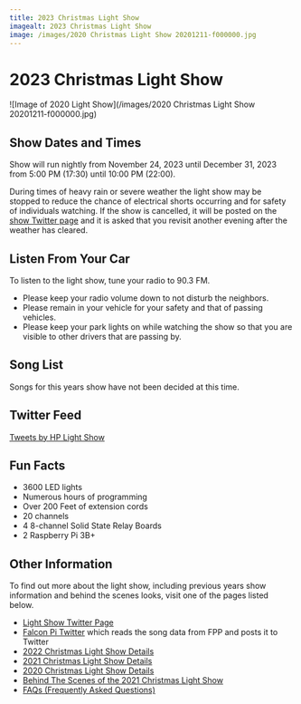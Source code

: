 ```yaml
---
title: 2023 Christmas Light Show
imagealt: 2023 Christmas Light Show
image: /images/2020 Christmas Light Show 20201211-f000000.jpg
---
```


# 2023 Christmas Light Show

![Image of 2020 Light Show](/images/2020 Christmas Light Show 20201211-f000000.jpg)

## Show Dates and Times

Show will run nightly from November 24, 2023 until December 31, 2023
from 5:00 PM (17:30) until 10:00 PM (22:00).

During times of heavy rain or severe weather the light show may be stopped to reduce the
chance of electrical shorts occurring and for safety of individuals watching.
If the show is cancelled, it will be posted on the
<a href="https://twitter.com/hplightshow" target="_blank">show Twitter page</a> and
it is asked that you revisit another evening after the weather has cleared.

## Listen From Your Car

To listen to the light show, tune your radio to 90.3 FM.

* Please keep your radio volume down to not disturb the neighbors.
* Please remain in your vehicle for your safety and that of passing vehicles.
* Please keep your park lights on while watching the show so that you are visible to other
drivers that are passing by.

## Song List 

Songs for this years show have not been decided at this time.

## Twitter Feed

<a class="twitter-timeline" data-lang="en" data-height="500" data-theme="dark"
    href="https://twitter.com/hplightshow?ref_src=twsrc%5Etfw">Tweets by HP Light Show</a>
<script async src="https://platform.twitter.com/widgets.js" charset="utf-8"></script>

## Fun Facts

* 3600 LED lights
* Numerous hours of programming
* Over 200 Feet of extension cords
* 20 channels
* 4 8-channel Solid State Relay Boards
* 2 Raspberry Pi 3B+

## Other Information

To find out more about the light show, including previous years show information and behind the
scenes looks, visit one of the pages listed below.

* <a href="https://twitter.com/hplightshow" target="_blank">Light Show Twitter Page</a>
* [Falcon Pi Twitter](/projects/falcon-pi-twitter) which reads the song data from FPP and posts it to Twitter
* [2022 Christmas Light Show Details](/projects/christmas-light-show/2022christmas)
* [2021 Christmas Light Show Details](/projects/christmas-light-show/2021christmas)
* [2020 Christmas Light Show Details](/projects/christmas-light-show/2020christmas)
* <a href="https://youtu.be/sbbEQJ80q0I" target="_blank">Behind The Scenes of the 2021 Christmas Light Show</a>
* [FAQs (Frequently Asked Questions)](/projects/christmas-light-show/faq)
